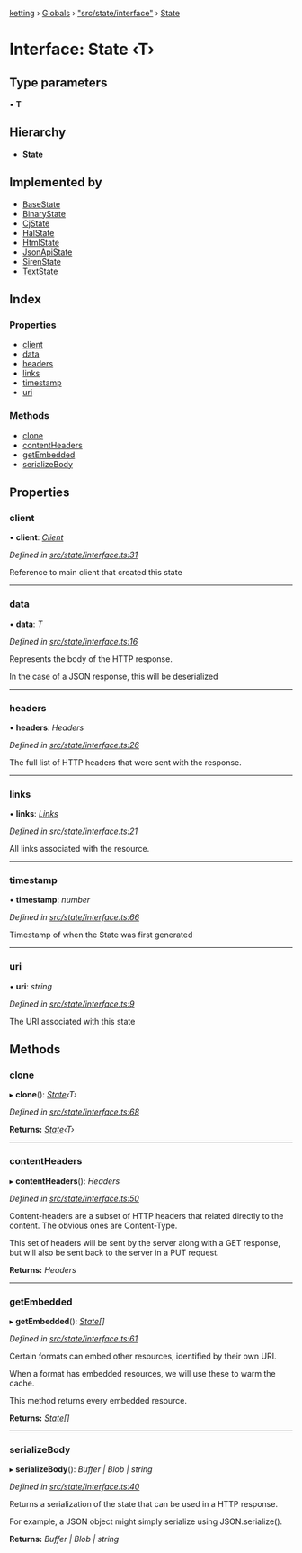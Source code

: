 [ketting](../README.md) › [Globals](../globals.md) › ["src/state/interface"](../modules/_src_state_interface_.md) › [State](_src_state_interface_.state.md)

# Interface: State ‹**T**›

## Type parameters

▪ **T**

## Hierarchy

* **State**

## Implemented by

* [BaseState](../classes/_src_state_base_state_.basestate.md)
* [BinaryState](../classes/_src_state_binary_.binarystate.md)
* [CjState](../classes/_src_state_collection_json_.cjstate.md)
* [HalState](../classes/_src_state_hal_.halstate.md)
* [HtmlState](../classes/_src_state_html_.htmlstate.md)
* [JsonApiState](../classes/_src_state_jsonapi_.jsonapistate.md)
* [SirenState](../classes/_src_state_siren_.sirenstate.md)
* [TextState](../classes/_src_state_text_.textstate.md)

## Index

### Properties

* [client](_src_state_interface_.state.md#client)
* [data](_src_state_interface_.state.md#data)
* [headers](_src_state_interface_.state.md#headers)
* [links](_src_state_interface_.state.md#links)
* [timestamp](_src_state_interface_.state.md#timestamp)
* [uri](_src_state_interface_.state.md#uri)

### Methods

* [clone](_src_state_interface_.state.md#clone)
* [contentHeaders](_src_state_interface_.state.md#contentheaders)
* [getEmbedded](_src_state_interface_.state.md#getembedded)
* [serializeBody](_src_state_interface_.state.md#serializebody)

## Properties

###  client

• **client**: *[Client](../classes/_src_client_.client.md)*

*Defined in [src/state/interface.ts:31](https://github.com/evert/ketting/blob/f7a0a1b/src/state/interface.ts#L31)*

Reference to main client that created this state

___

###  data

• **data**: *T*

*Defined in [src/state/interface.ts:16](https://github.com/evert/ketting/blob/f7a0a1b/src/state/interface.ts#L16)*

Represents the body of the HTTP response.

In the case of a JSON response, this will be deserialized

___

###  headers

• **headers**: *Headers*

*Defined in [src/state/interface.ts:26](https://github.com/evert/ketting/blob/f7a0a1b/src/state/interface.ts#L26)*

The full list of HTTP headers that were sent with the response.

___

###  links

• **links**: *[Links](../classes/_src_link_.links.md)*

*Defined in [src/state/interface.ts:21](https://github.com/evert/ketting/blob/f7a0a1b/src/state/interface.ts#L21)*

All links associated with the resource.

___

###  timestamp

• **timestamp**: *number*

*Defined in [src/state/interface.ts:66](https://github.com/evert/ketting/blob/f7a0a1b/src/state/interface.ts#L66)*

Timestamp of when the State was first generated

___

###  uri

• **uri**: *string*

*Defined in [src/state/interface.ts:9](https://github.com/evert/ketting/blob/f7a0a1b/src/state/interface.ts#L9)*

The URI associated with this state

## Methods

###  clone

▸ **clone**(): *[State](_src_state_interface_.state.md)‹T›*

*Defined in [src/state/interface.ts:68](https://github.com/evert/ketting/blob/f7a0a1b/src/state/interface.ts#L68)*

**Returns:** *[State](_src_state_interface_.state.md)‹T›*

___

###  contentHeaders

▸ **contentHeaders**(): *Headers*

*Defined in [src/state/interface.ts:50](https://github.com/evert/ketting/blob/f7a0a1b/src/state/interface.ts#L50)*

Content-headers are a subset of HTTP headers that related directly
to the content. The obvious ones are Content-Type.

This set of headers will be sent by the server along with a GET
response, but will also be sent back to the server in a PUT
request.

**Returns:** *Headers*

___

###  getEmbedded

▸ **getEmbedded**(): *[State](_src_state_interface_.state.md)[]*

*Defined in [src/state/interface.ts:61](https://github.com/evert/ketting/blob/f7a0a1b/src/state/interface.ts#L61)*

Certain formats can embed other resources, identified by their
own URI.

When a format has embedded resources, we will use these to warm
the cache.

This method returns every embedded resource.

**Returns:** *[State](_src_state_interface_.state.md)[]*

___

###  serializeBody

▸ **serializeBody**(): *Buffer | Blob | string*

*Defined in [src/state/interface.ts:40](https://github.com/evert/ketting/blob/f7a0a1b/src/state/interface.ts#L40)*

Returns a serialization of the state that can be used in a HTTP
response.

For example, a JSON object might simply serialize using
JSON.serialize().

**Returns:** *Buffer | Blob | string*
